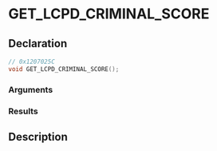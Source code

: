 # GET_LCPD_CRIMINAL_SCORE

## Declaration
```cpp
// 0x1207025C
void GET_LCPD_CRIMINAL_SCORE();
```

### Arguments

### Results

## Description
